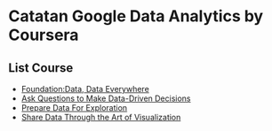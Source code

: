# Catatan Google Data Analytics by Coursera     
                                                                              
## List Course                                            
* [Foundation:Data, Data Everywhere](https://github.com/AbdanulIkhlas/google-data-analytics-note/tree/main/1.%20Foundation%20Data%2C%20Data%20Everywhere)
* [Ask Questions to Make Data-Driven Decisions](https://github.com/AbdanulIkhlas/google-data-analytics-note/tree/main/2.%20Ask%20Questions%20to%20Make%20Data-Driven%20Decisions)
* [Prepare Data For Exploration](https://github.com/AbdanulIkhlas/google-data-analytics-note/tree/main/3.%20Prepare%20Data%20For%20Exploration)
* [Share Data Through the Art of Visualization](https://github.com/AbdanulIkhlas/google-data-analytics-note/tree/main/6.%20Share%20Data%20Through%20the%20Art%20of%20Visualization)
